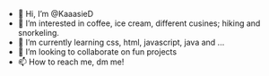 - 👋 Hi, I’m @KaaasieD
- 👀 I’m interested in coffee, ice cream, different cusines; hiking and snorkeling.
- 🌱 I’m currently learning css, html, javascript, java and ...
- 💞️ I’m looking to collaborate on fun projects
- 📫 How to reach me, dm me!

<!---
KaaasieD/KaaasieD is a ✨ special ✨ repository because its `README.md` (this file) appears on your GitHub profile.
You can click the Preview link to take a look at your changes.
--->
